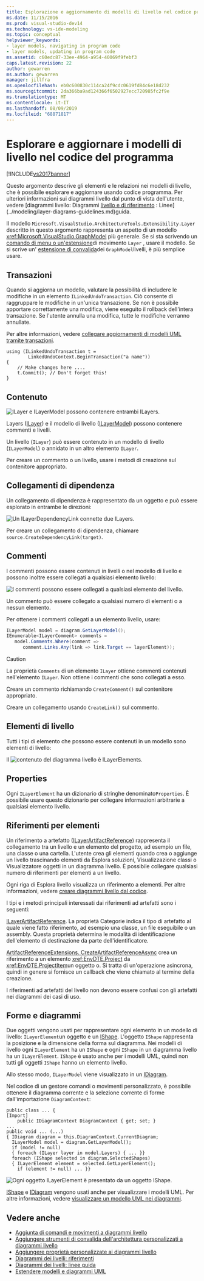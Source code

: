 ```yaml
---
title: Esplorazione e aggiornamento di modelli di livello nel codice programma | Microsoft Docs
ms.date: 11/15/2016
ms.prod: visual-studio-dev14
ms.technology: vs-ide-modeling
ms.topic: conceptual
helpviewer_keywords:
- layer models, navigating in program code
- layer models, updating in program code
ms.assetid: c60edc87-33ee-4964-a954-40069f9febf3
caps.latest.revision: 22
author: gewarren
ms.author: gewarren
manager: jillfra
ms.openlocfilehash: eb0c600830c114ca24f9cdc0619fd84c6e18d232
ms.sourcegitcommit: 2da366ba9ad124366f6502927ecc720985fc2f9e
ms.translationtype: MT
ms.contentlocale: it-IT
ms.lasthandoff: 08/09/2019
ms.locfileid: "68871817"
---
```

# <a name="navigate-and-update-layer-models-in-program-code"></a>Esplorare e aggiornare i modelli di livello nel codice del programma
[!INCLUDE[vs2017banner](../includes/vs2017banner.md)]

Questo argomento descrive gli elementi e le relazioni nei modelli di livello, che è possibile esplorare e aggiornare usando codice programma. Per ulteriori informazioni sui diagrammi livello dal punto di vista dell'utente, vedere [diagrammi livello: Diagrammi [livello e di riferimento](../modeling/layer-diagrams-reference.md) : Linee](../modeling/layer-diagrams-guidelines.md)guida.

 Il modello `Microsoft.VisualStudio.ArchitectureTools.Extensibility.Layer` descritto in questo argomento rappresenta un aspetto di un modello <xref:Microsoft.VisualStudio.GraphModel> più generale. Se si sta scrivendo un [comando di menu o un'estensione](../modeling/add-commands-and-gestures-to-layer-diagrams.md)di movimento `Layer` , usare il modello. Se si scrive un' [estensione di convalida](../modeling/add-custom-architecture-validation-to-layer-diagrams.md)dei `GraphModel`livelli, è più semplice usare.

## <a name="transactions"></a>Transazioni
 Quando si aggiorna un modello, valutare la possibilità di includere le modifiche in un elemento `ILinkedUndoTransaction`. Ciò consente di raggruppare le modifiche in un'unica transazione. Se non è possibile apportare correttamente una modifica, viene eseguito il rollback dell'intera transazione. Se l'utente annulla una modifica, tutte le modifiche verranno annullate.

 Per altre informazioni, vedere [collegare aggiornamenti di modelli UML tramite transazioni](../modeling/link-uml-model-updates-by-using-transactions.md).

```
using (ILinkedUndoTransaction t =
        LinkedUndoContext.BeginTransaction("a name"))
{
    // Make changes here ....
    t.Commit(); // Don't forget this!
}
```

## <a name="containment"></a>Contenuto
 ![ILayer e ILayerModel possono contenere entrambi ILayers.](../modeling/media/layerapi-containment.png "LayerApi_Containment")

 Layers ([ILayer](/previous-versions/ff644251(v=vs.140))) e il modello di livello ([ILayerModel](/previous-versions/ff643069(v=vs.140))) possono contenere commenti e livelli.

 Un livello (`ILayer`) può essere contenuto in un modello di livello (`ILayerModel`) o annidato in un altro elemento `ILayer`.

 Per creare un commento o un livello, usare i metodi di creazione sul contenitore appropriato.

## <a name="dependency-links"></a>Collegamenti di dipendenza
 Un collegamento di dipendenza è rappresentato da un oggetto e può essere esplorato in entrambe le direzioni:

 ![Un ILayerDependencyLink connette due ILayers.](../modeling/media/layerapi-dependency.png "LayerApi_Dependency")

 Per creare un collegamento di dipendenza, chiamare `source.CreateDependencyLink(target)`.

## <a name="comments"></a>Commenti
 I commenti possono essere contenuti in livelli o nel modello di livello e possono inoltre essere collegati a qualsiasi elemento livello:

 ![I commenti possono essere collegati a qualsiasi elemento del livello.](../modeling/media/layerapi-comments.png "LayerApi_Comments")

 Un commento può essere collegato a qualsiasi numero di elementi o a nessun elemento.

 Per ottenere i commenti collegati a un elemento livello, usare:

```csharp
ILayerModel model = diagram.GetLayerModel();
IEnumerable<ILayerComment> comments =
   model.Comments.Where(comment =>
      comment.Links.Any(link => link.Target == layerElement));

```

> [!CAUTION]
> La proprietà `Comments` di un elemento `ILayer` ottiene commenti contenuti nell'elemento `ILayer`. Non ottiene i commenti che sono collegati a esso.

 Creare un commento richiamando `CreateComment()` sul contenitore appropriato.

 Creare un collegamento usando `CreateLink()` sul commento.

## <a name="layer-elements"></a>Elementi di livello
 Tutti i tipi di elemento che possono essere contenuti in un modello sono elementi di livello:

 Il ![contenuto del diagramma livello è ILayerElements.](../modeling/media/layerapi-layerelements.png "LayerApi_LayerElements")

## <a name="properties"></a>Properties
 Ogni `ILayerElement` ha un dizionario di stringhe denominato`Properties`. È possibile usare questo dizionario per collegare informazioni arbitrarie a qualsiasi elemento livello.

## <a name="artifact-references"></a>Riferimenti per elementi
 Un riferimento a artefatto ([ILayerArtifactReference](/previous-versions/ff644536(v=vs.140))) rappresenta il collegamento tra un livello e un elemento del progetto, ad esempio un file, una classe o una cartella. L'utente crea gli elementi quando crea o aggiunge un livello trascinando elementi da Esplora soluzioni, Visualizzazione classi o Visualizzatore oggetti in un diagramma livello. È possibile collegare qualsiasi numero di riferimenti per elementi a un livello.

 Ogni riga di Esplora livello visualizza un riferimento a elementi. Per altre informazioni, vedere [creare diagrammi livello dal codice](../modeling/create-layer-diagrams-from-your-code.md).

 I tipi e i metodi principali interessati dai riferimenti ad artefatti sono i seguenti:

 [ILayerArtifactReference](/previous-versions/ff644536(v=vs.140)). La proprietà Categorie indica il tipo di artefatto al quale viene fatto riferimento, ad esempio una classe, un file eseguibile o un assembly. Questa proprietà determina le modalità di identificazione dell'elemento di destinazione da parte dell'identificatore.

 [ArtifactReferenceExtensions. CreateArtifactReferenceAsync](/previous-versions/ff695840(v=vs.140)) crea un riferimento a un elemento <xref:EnvDTE.Project> da <xref:EnvDTE.ProjectItem>un oggetto o. Si tratta di un'operazione asincrona, quindi in genere si fornisce un callback che viene chiamato al termine della creazione.

 I riferimenti ad artefatti del livello non devono essere confusi con gli artefatti nei diagrammi dei casi di uso.

## <a name="shapes-and-diagrams"></a>Forme e diagrammi
 Due oggetti vengono usati per rappresentare ogni elemento in un modello di livello: `ILayerElement`un oggetto e un [IShape](/previous-versions/ee806673(v=vs.140)). L'oggetto `IShape` rappresenta la posizione e la dimensione della forma sul diagramma. Nei modelli di livello ogni `ILayerElement` ha un `IShape` e ogni `IShape` in un diagramma livello ha un `ILayerElement`. `IShape` è usato anche per i modelli UML, quindi non tutti gli oggetti `IShape` hanno un elemento livello.

 Allo stesso modo, `ILayerModel` viene visualizzato in un [IDiagram](/previous-versions/ee789658(v=vs.140)).

 Nel codice di un gestore comandi o movimenti personalizzato, è possibile ottenere il diagramma corrente e la selezione corrente di forme dall'importazione `DiagramContext`:

```
public class ... {
[Import]
    public IDiagramContext DiagramContext { get; set; }
...
public void ... (...)
{ IDiagram diagram = this.DiagramContext.CurrentDiagram;
  ILayerModel model = diagram.GetLayerModel();
  if (model != null)
  { foreach (ILayer layer in model.Layers) { ... }}
  foreach (IShape selected in diagram.SelectedShapes)
  { ILayerElement element = selected.GetLayerElement();
    if (element != null) ... }}
```

 ![Ogni oggetto ILayerElement è presentato da un oggetto IShape.](../modeling/media/layerapi-shapes.png)

 [IShape](/previous-versions/ee806673(v=vs.140)) e [IDiagram](/previous-versions/ee789658(v=vs.140)) vengono usati anche per visualizzare i modelli UML. Per altre informazioni, vedere [visualizzare un modello UML nei diagrammi](../modeling/display-a-uml-model-on-diagrams.md).

## <a name="see-also"></a>Vedere anche

- [Aggiunta di comandi e movimenti a diagrammi livello](../modeling/add-commands-and-gestures-to-layer-diagrams.md)
- [Aggiungere strumenti di convalida dell'architettura personalizzati a diagrammi livello](../modeling/add-custom-architecture-validation-to-layer-diagrams.md)
- [Aggiungere proprietà personalizzate ai diagrammi livello](../modeling/add-custom-properties-to-layer-diagrams.md)
- [Diagrammi dei livelli: riferimenti](../modeling/layer-diagrams-reference.md)
- [Diagrammi dei livelli: linee guida](../modeling/layer-diagrams-guidelines.md)
- [Estendere modelli e diagrammi UML](../modeling/extend-uml-models-and-diagrams.md)

